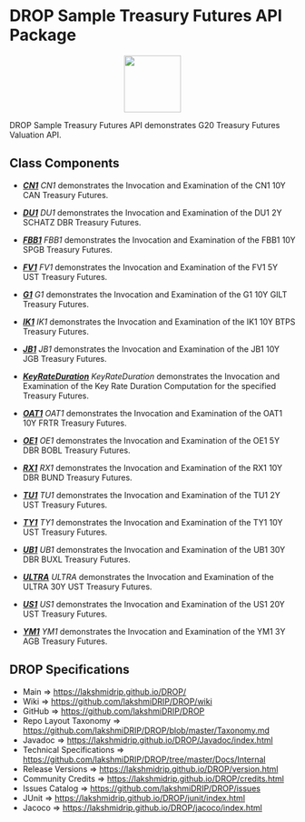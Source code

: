 # DROP Sample Treasury Futures API Package

<p align="center"><img src="https://github.com/lakshmiDRIP/DROP/blob/master/DRIP_Logo.gif?raw=true" width="100"></p>

DROP Sample Treasury Futures API demonstrates G20 Treasury Futures Valuation API.


## Class Components

 * [***CN1***](https://github.com/lakshmiDRIP/DROP/tree/master/src/main/java/org/drip/sample/treasuryfuturesapi/CN1.java)
 <i>CN1</i> demonstrates the Invocation and Examination of the CN1 10Y CAN Treasury Futures.

 * [***DU1***](https://github.com/lakshmiDRIP/DROP/tree/master/src/main/java/org/drip/sample/treasuryfuturesapi/DU1.java)
 <i>DU1</i> demonstrates the Invocation and Examination of the DU1 2Y SCHATZ DBR Treasury Futures.

 * [***FBB1***](https://github.com/lakshmiDRIP/DROP/tree/master/src/main/java/org/drip/sample/treasuryfuturesapi/FBB1.java)
 <i>FBB1</i> demonstrates the Invocation and Examination of the FBB1 10Y SPGB Treasury Futures.

 * [***FV1***](https://github.com/lakshmiDRIP/DROP/tree/master/src/main/java/org/drip/sample/treasuryfuturesapi/FV1.java)
 <i>FV1</i> demonstrates the Invocation and Examination of the FV1 5Y UST Treasury Futures.

 * [***G1***](https://github.com/lakshmiDRIP/DROP/tree/master/src/main/java/org/drip/sample/treasuryfuturesapi/G1.java)
 <i>G1</i> demonstrates the Invocation and Examination of the G1 10Y GILT Treasury Futures.

 * [***IK1***](https://github.com/lakshmiDRIP/DROP/tree/master/src/main/java/org/drip/sample/treasuryfuturesapi/IK1.java)
 <i>IK1</i> demonstrates the Invocation and Examination of the IK1 10Y BTPS Treasury Futures.

 * [***JB1***](https://github.com/lakshmiDRIP/DROP/tree/master/src/main/java/org/drip/sample/treasuryfuturesapi/JB1.java)
 <i>JB1</i> demonstrates the Invocation and Examination of the JB1 10Y JGB Treasury Futures.

 * [***KeyRateDuration***](https://github.com/lakshmiDRIP/DROP/tree/master/src/main/java/org/drip/sample/treasuryfuturesapi/KeyRateDuration.java)
 <i>KeyRateDuration</i> demonstrates the Invocation and Examination of the Key Rate Duration Computation for the specified Treasury Futures.

 * [***OAT1***](https://github.com/lakshmiDRIP/DROP/tree/master/src/main/java/org/drip/sample/treasuryfuturesapi/OAT1.java)
 <i>OAT1</i> demonstrates the Invocation and Examination of the OAT1 10Y FRTR Treasury Futures.

 * [***OE1***](https://github.com/lakshmiDRIP/DROP/tree/master/src/main/java/org/drip/sample/treasuryfuturesapi/OE1.java)
 <i>OE1</i> demonstrates the Invocation and Examination of the OE1 5Y DBR BOBL Treasury Futures.

 * [***RX1***](https://github.com/lakshmiDRIP/DROP/tree/master/src/main/java/org/drip/sample/treasuryfuturesapi/RX1.java)
 <i>RX1</i> demonstrates the Invocation and Examination of the RX1 10Y DBR BUND Treasury Futures.

 * [***TU1***](https://github.com/lakshmiDRIP/DROP/tree/master/src/main/java/org/drip/sample/treasuryfuturesapi/TU1.java)
 <i>TU1</i> demonstrates the Invocation and Examination of the TU1 2Y UST Treasury Futures.

 * [***TY1***](https://github.com/lakshmiDRIP/DROP/tree/master/src/main/java/org/drip/sample/treasuryfuturesapi/TY1.java)
 <i>TY1</i> demonstrates the Invocation and Examination of the TY1 10Y UST Treasury Futures.

 * [***UB1***](https://github.com/lakshmiDRIP/DROP/tree/master/src/main/java/org/drip/sample/treasuryfuturesapi/UB1.java)
 <i>UB1</i> demonstrates the Invocation and Examination of the UB1 30Y DBR BUXL Treasury Futures.

 * [***ULTRA***](https://github.com/lakshmiDRIP/DROP/tree/master/src/main/java/org/drip/sample/treasuryfuturesapi/ULTRA.java)
 <i>ULTRA</i> demonstrates the Invocation and Examination of the ULTRA 30Y UST Treasury Futures.

 * [***US1***](https://github.com/lakshmiDRIP/DROP/tree/master/src/main/java/org/drip/sample/treasuryfuturesapi/US1.java)
 <i>US1</i> demonstrates the Invocation and Examination of the US1 20Y UST Treasury Futures.

 * [***YM1***](https://github.com/lakshmiDRIP/DROP/tree/master/src/main/java/org/drip/sample/treasuryfuturesapi/YM1.java)
 <i>YM1</i> demonstrates the Invocation and Examination of the YM1 3Y AGB Treasury Futures.


## DROP Specifications

 * Main                     => https://lakshmidrip.github.io/DROP/
 * Wiki                     => https://github.com/lakshmiDRIP/DROP/wiki
 * GitHub                   => https://github.com/lakshmiDRIP/DROP
 * Repo Layout Taxonomy     => https://github.com/lakshmiDRIP/DROP/blob/master/Taxonomy.md
 * Javadoc                  => https://lakshmidrip.github.io/DROP/Javadoc/index.html
 * Technical Specifications => https://github.com/lakshmiDRIP/DROP/tree/master/Docs/Internal
 * Release Versions         => https://lakshmidrip.github.io/DROP/version.html
 * Community Credits        => https://lakshmidrip.github.io/DROP/credits.html
 * Issues Catalog           => https://github.com/lakshmiDRIP/DROP/issues
 * JUnit                    => https://lakshmidrip.github.io/DROP/junit/index.html
 * Jacoco                   => https://lakshmidrip.github.io/DROP/jacoco/index.html

